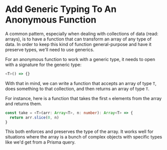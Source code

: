# Add Generic Typing To An Anonymous Function

A common pattern, especially when dealing with collections of data (read:
arrays), is to have a function that can transform an array of any type of data.
In order to keep this kind of function general-purpose and have it preserve
types, we'll need to use generics.

For an anonymous function to work with a generic type, it needs to open with a
signature for the generic type:

```typescript
<T>() => {}
```

With that in mind, we can write a function that accepts an array of type `T`,
does something to that collection, and then returns an array of type `T`.

For instance, here is a function that takes the first `n` elements from the
array and returns them.

```typescript
const take = <T>(arr: Array<T>, n: number): Array<T> => {
  return arr.slice(0, n)
}
```

This both enforces and preserves the type of the array. It works well for
situations where the array is a bunch of complex objects with specific types
like we'd get from a Prisma query.
